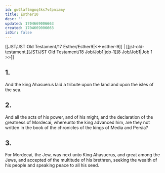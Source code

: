 ```yaml
---
id: gw2laflmgoq4ks7v4pniamy
title: Esther10
desc: ''
updated: 1704669006663
created: 1704669006663
isDir: false
---
```

[[JST/JST Old Testament/17 Esther/Esther9|<<-esther-9]] | [[jst-old-testament.[[JST/JST Old Testament/18 Job/Job1|job-1]]8 Job/Job1|Job 1 >>]]
## 1.
And the king Ahasuerus laid a tribute upon the land and upon the isles of the sea.
## 2.
And all the acts of his power, and of his might, and the declaration of the greatness of Mordecai, whereunto the king advanced him, are they not written in the book of the chronicles of the kings of Media and Persia?
## 3.
For Mordecai, the Jew, was next unto King Ahasuerus, and great among the Jews, and accepted of the multitude of his brethren, seeking the wealth of his people and speaking peace to all his seed.

